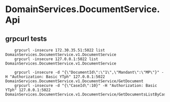 ﻿# DomainServices.DocumentService.Api

## grpcurl tests
        grpcurl -insecure 172.30.35.51:5022 list DomainServices.DocumentService.v1.DocumentService
        grpcurl -insecure 127.0.0.1:5022 list DomainServices.DocumentService.v1.DocumentService
        
        grpcurl -insecure -d "{\"DocumentId\":\"1\",\"Mandant\":\"MP\"}" -H "Authorization: Basic YTph" 127.0.0.1:5022 DomainServices.DocumentService.v1.DocumentService/GetDocument
        grpcurl -insecure -d "{\"CaseId\":10}" -H "Authorization: Basic YTph" 127.0.0.1:5022 DomainServices.DocumentService.v1.DocumentService/GetDocumentsListByCaseId
        